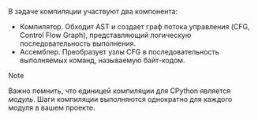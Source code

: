 В задаче компиляции участвуют два компонента:
- Компилятор. Обходит AST и создает граф потока управления (CFG, Control Flow Graph), представляющий логическую последовательность выполнения.
- Ассемблер. Преобразует узлы CFG в последовательность выполняемых команд, называемую байт-кодом.

> [!NOTE]
> Важно помнить, что единицей компиляции для CPython является _модуль_. Шаги компиляции выполняются однократно для каждого модуля в вашем проекте.



